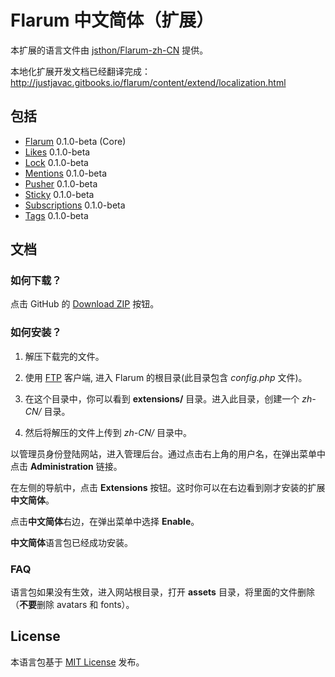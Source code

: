 # Flarum 中文简体（扩展）

本扩展的语言文件由 [jsthon/Flarum-zh-CN](https://github.com/jsthon/Flarum-zh-CN) 提供。

本地化扩展开发文档已经翻译完成：<http://justjavac.gitbooks.io/flarum/content/extend/localization.html>

## 包括

- [Flarum](https://github.com/flarum/core) 0.1.0-beta (Core)
- [Likes](https://github.com/flarum/likes) 0.1.0-beta
- [Lock](https://github.com/flarum/lock) 0.1.0-beta
- [Mentions](https://github.com/flarum/mentions) 0.1.0-beta
- [Pusher](https://github.com/flarum/pusher) 0.1.0-beta
- [Sticky](https://github.com/flarum/sticky) 0.1.0-beta
- [Subscriptions](https://github.com/flarum/subscriptions) 0.1.0-beta
- [Tags](https://github.com/flarum/tags) 0.1.0-beta

## 文档

### 如何下载？

点击 GitHub 的 [Download ZIP](https://github.com/Flarum-Chinese/Flarum-zh-CN/archive/master.zip) 按钮。

### 如何安装？

1. 解压下载完的文件。

2. 使用 [FTP](http://en.wikipedia.org/wiki/File_Transfer_Protocol) 客户端, 进入 Flarum 的根目录(此目录包含 *config.php* 文件)。

3. 在这个目录中，你可以看到 **extensions/** 目录。进入此目录，创建一个 *zh-CN/* 目录。

4. 然后将解压的文件上传到 *zh-CN/* 目录中。

以管理员身份登陆网站，进入管理后台。通过点击右上角的用户名，在弹出菜单中点击 **Administration** 链接。

在左侧的导航中，点击 **Extensions** 按钮。这时你可以在右边看到刚才安装的扩展**中文简体**。

点击**中文简体**右边，在弹出菜单中选择 **Enable**。

**中文简体**语言包已经成功安装。

### FAQ

语言包如果没有生效，进入网站根目录，打开 **assets** 目录，将里面的文件删除（**不要**删除 avatars 和 fonts）。

## License

本语言包基于 [MIT License](](https://github.com/maelsoucaze/flarum/blob/master/LICENSE)) 发布。